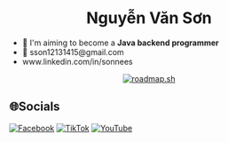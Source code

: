 <link rel="stylesheet" href="https://cdnjs.cloudflare.com/ajax/libs/font-awesome/5.15.4/css/all.min.css" />

<h1 align="center">Nguyễn Văn Sơn</h1>

<ul> 
<li>🚀 I'm aiming to become a <b>Java backend programmer</b></li>
<li>📧 sson12131415@gmail.com</b></li>
<li><i class="fab fa-linkedin"></i> www.linkedin.com/in/sonnees</b></li>
</ul>
  




<p align="center">
  <a href="https://roadmap.sh">
    <img src="https://api.roadmap.sh/v1-badge/wide/64fdb11d5ce9f4ca58ad56ba?variant=dark&roadmaps=java%2Cspring-boot" alt="roadmap.sh"/>
  </a>
</p>

## 🌐Socials
[![Facebook](https://img.shields.io/badge/Facebook-%231877F2.svg?logo=Facebook&logoColor=white)](https://www.facebook.com/sonnees2012) [![TikTok](https://img.shields.io/badge/TikTok-%23000000.svg?logo=TikTok&logoColor=white)](https://www.tiktok.com/@sonnees2012) [![YouTube](https://img.shields.io/badge/YouTube-%23FF0000.svg?logo=YouTube&logoColor=white)](https://www.youtube.com/@sonnees) 

